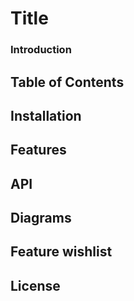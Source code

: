 # Title
### Introduction
## Table of Contents
## Installation
## Features
## API
## Diagrams
## Feature wishlist 
## License
